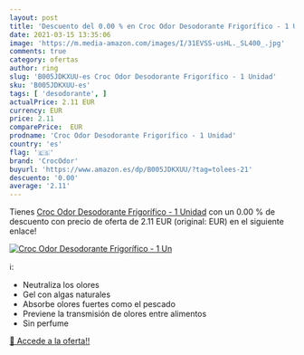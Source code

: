```yaml
---
layout: post
title: 'Descuento del 0.00 % en Croc Odor Desodorante Frigorífico - 1 Un'
date: 2021-03-15 13:35:06
image: 'https://m.media-amazon.com/images/I/31EVSS-usHL._SL400_.jpg'
comments: true
category: ofertas
author: ring
slug: 'B005JDKXUU-es Croc Odor Desodorante Frigorífico - 1 Unidad'
sku: 'B005JDKXUU-es'
tags: [ 'desodorante', ]
actualPrice: 2.11 EUR
currency: EUR
price: 2.11
comparePrice:  EUR
prodname: 'Croc Odor Desodorante Frigorífico - 1 Unidad'
country: 'es'
flag: '🇪🇸'
brand: 'CrocOdor'
buyurl: 'https://www.amazon.es/dp/B005JDKXUU/?tag=tolees-21'
descuento: '0.00'
average: '2.11'
---
```


Tienes [Croc Odor Desodorante Frigorífico - 1 Unidad](https://www.amazon.es/dp/B005JDKXUU/?tag=tolees-21) con un 0.00 % de descuento con precio de oferta de 2.11 EUR (original:  EUR) en el siguiente enlace!

[![Croc Odor Desodorante Frigorífico - 1 Un](https://m.media-amazon.com/images/I/31EVSS-usHL._SL400_.jpg)](https://www.amazon.es/dp/B005JDKXUU/?tag=tolees-21)

ℹ️:

- Neutraliza los olores
- Gel con algas naturales
- Absorbe olores fuertes como el pescado
- Previene la transmisión de olores entre alimentos
- Sin perfume

[🛒 Accede a la oferta!!](https://www.amazon.es/dp/B005JDKXUU/?tag=tolees-21)
